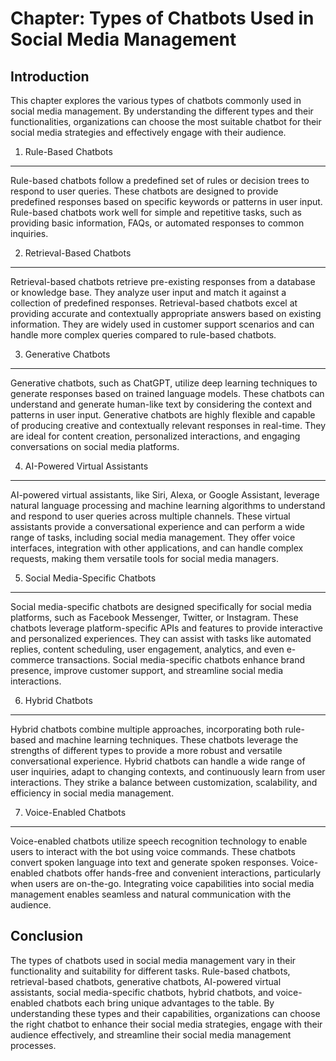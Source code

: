 Chapter: Types of Chatbots Used in Social Media Management
==========================================================

Introduction
------------

This chapter explores the various types of chatbots commonly used in social media management. By understanding the different types and their functionalities, organizations can choose the most suitable chatbot for their social media strategies and effectively engage with their audience.

1. Rule-Based Chatbots
----------------------

Rule-based chatbots follow a predefined set of rules or decision trees to respond to user queries. These chatbots are designed to provide predefined responses based on specific keywords or patterns in user input. Rule-based chatbots work well for simple and repetitive tasks, such as providing basic information, FAQs, or automated responses to common inquiries.

2. Retrieval-Based Chatbots
---------------------------

Retrieval-based chatbots retrieve pre-existing responses from a database or knowledge base. They analyze user input and match it against a collection of predefined responses. Retrieval-based chatbots excel at providing accurate and contextually appropriate answers based on existing information. They are widely used in customer support scenarios and can handle more complex queries compared to rule-based chatbots.

3. Generative Chatbots
----------------------

Generative chatbots, such as ChatGPT, utilize deep learning techniques to generate responses based on trained language models. These chatbots can understand and generate human-like text by considering the context and patterns in user input. Generative chatbots are highly flexible and capable of producing creative and contextually relevant responses in real-time. They are ideal for content creation, personalized interactions, and engaging conversations on social media platforms.

4. AI-Powered Virtual Assistants
--------------------------------

AI-powered virtual assistants, like Siri, Alexa, or Google Assistant, leverage natural language processing and machine learning algorithms to understand and respond to user queries across multiple channels. These virtual assistants provide a conversational experience and can perform a wide range of tasks, including social media management. They offer voice interfaces, integration with other applications, and can handle complex requests, making them versatile tools for social media managers.

5. Social Media-Specific Chatbots
---------------------------------

Social media-specific chatbots are designed specifically for social media platforms, such as Facebook Messenger, Twitter, or Instagram. These chatbots leverage platform-specific APIs and features to provide interactive and personalized experiences. They can assist with tasks like automated replies, content scheduling, user engagement, analytics, and even e-commerce transactions. Social media-specific chatbots enhance brand presence, improve customer support, and streamline social media interactions.

6. Hybrid Chatbots
------------------

Hybrid chatbots combine multiple approaches, incorporating both rule-based and machine learning techniques. These chatbots leverage the strengths of different types to provide a more robust and versatile conversational experience. Hybrid chatbots can handle a wide range of user inquiries, adapt to changing contexts, and continuously learn from user interactions. They strike a balance between customization, scalability, and efficiency in social media management.

7. Voice-Enabled Chatbots
-------------------------

Voice-enabled chatbots utilize speech recognition technology to enable users to interact with the bot using voice commands. These chatbots convert spoken language into text and generate spoken responses. Voice-enabled chatbots offer hands-free and convenient interactions, particularly when users are on-the-go. Integrating voice capabilities into social media management enables seamless and natural communication with the audience.

Conclusion
----------

The types of chatbots used in social media management vary in their functionality and suitability for different tasks. Rule-based chatbots, retrieval-based chatbots, generative chatbots, AI-powered virtual assistants, social media-specific chatbots, hybrid chatbots, and voice-enabled chatbots each bring unique advantages to the table. By understanding these types and their capabilities, organizations can choose the right chatbot to enhance their social media strategies, engage with their audience effectively, and streamline their social media management processes.
